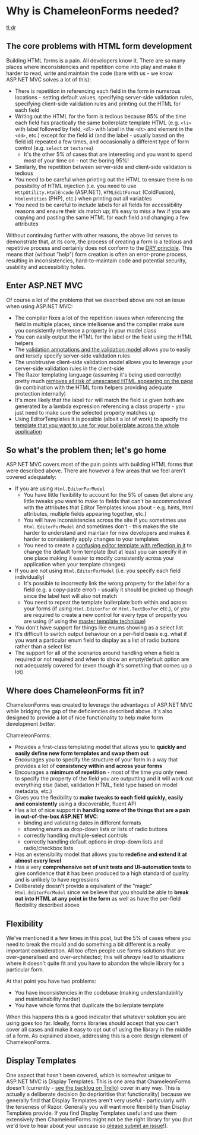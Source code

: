 # Why is ChameleonForms needed?

[tl;dr](why.md#where-does-chameleonforms-fit-in)

## The core problems with HTML form development

Building HTML forms is a pain. All developers know it. There are so many places where inconsistencies and repetition come into play and make it harder to read, write and maintain the code (bare with us - we know ASP.NET MVC solves a lot of this):

* There is repetition in referencing each field in the form in numerous locations - setting default values, specifying server-side validation rules, specifying client-side validation rules and printing out the HTML for each field
* Writing out the HTML for the form is tedious because 95% of the time each field has practically the same boilerplate template HTML (e.g. `<li>` with label followed by field, `<dl>` with label in the `<dt>` and element in the `<dd>`, etc.) except for the field id (and the label - usually based on the field id) repeated a few times, and occasionally a different type of form control (e.g. `select` or `textarea`)
    * It's the other 5% of cases that are interesting and you want to spend most of your time on - not the boring 95%!
* Similarly, the repetition between server-side and client-side validation is tedious
* You need to be careful when printing out the HTML to ensure there is no possibility of HTML injection (i.e. you need to use `HttpUtility.HtmlEncode` (ASP.NET), `HTMLEditFormat` (ColdFusion), `htmlentities` (PHP), etc.) when printing out all variables
* You need to be careful to include labels for all fields for accessibility reasons and ensure their ids match up; it’s easy to miss a few if you are copying and pasting the same HTML for each field and changing a few attributes

Without continuing further with other reasons, the above list serves to demonstrate that, at its core, the process of creating a form is a tedious and repetitive process and certainly does not conform to the [DRY principle](http://en.wikipedia.org/wiki/Don't_repeat_yourself). This means that (without "help") form creation is often an error-prone process, resulting in inconsistencies, hard-to-maintain code and potential security, usability and accessibility holes.

## Enter ASP.NET MVC

Of course a lot of the problems that we described above are not an issue when using ASP.NET MVC:

* The compiler fixes a lot of the repetition issues when referencing the field in multiple places, since intellisense and the compiler make sure you consistently reference a property in your model class
* You can easily output the HTML for the label or the field using the HTML helpers
* The [validation annotations and the validation model](http://robdmoore.id.au/blog/2012/04/27/unobtrusive-validation-in-asp-net-mvc-3-and-4/) allows you to easily and tersely specify server-side validation rules
* The unobtrusive client-side validation model allows you to leverage your server-side validation rules in the client-side
* The Razor templating language (assuming it's being used correctly) pretty much [removes all risk of unescaped HTML appearing on the page](http://www.bryanavery.co.uk/post/2013/05/15/Cross-Site-Attacks-XSS-.aspx) (in combination with the HTML form helpers providing adequate protection internally)
* It's more likely that the label `for` will match the field `id` given both are generated by a lambda expression referencing a class property - you just need to make sure the selected property matches up
* Using EditorTemplates it is possible (albeit a lot of work) to specify the [template that you want to use for your boilerplate across the whole application](http://bradwilson.typepad.com/blog/2009/10/aspnet-mvc-2-templates-part-1-introduction.html)

## So what's the problem then; let's go home
ASP.NET MVC covers most of the pain points with building HTML forms that were described above. There are however a few areas that we feel aren't covered adequately:

* If you are using `Html.EditorForModel`
    * You have little flexibility to account for the 5% of cases (let alone any little tweaks you want to make to fields that can't be accommodated with the attributes that Editor Templates know about - e.g. hints, html attributes, multiple fields appearing together, etc.)
    * You will have inconsistencies across the site if you sometimes use `Html.EditorForModel` and sometimes don't - this makes the site harder to understand and maintain for new developers and makes it harder to consistently apply changes to your templates
    * You need to create a [confusing editor template with reflection in it](http://bradwilson.typepad.com/blog/2009/10/aspnet-mvc-2-templates-part-3-default-templates.html) to change the default form template (but at least you can specify it in one place making it easier to modify consistently across your application when your template changes)
* If you are not using `Html.EditorForModel` (i.e. you specify each field individually)
    * It's possible to incorrectly link the wrong property for the label for a field (e.g. a copy-paste error) - usually it should be picked up though since the label text will also not match
    * You need to repeat the template boilerplate both within and across your forms (if using `Html.EditorFor` or `Html.TextBoxFor` etc.), or you are required to create a new control for every type of property you are using (if using the [master template technique](http://bradwilson.typepad.com/blog/2009/10/aspnet-mvc-2-templates-part-5-master-page-templates.html))
* You don't have support for things like enums showing as a select list
* It's difficult to switch output behaviour on a per-field basis e.g. what if you want a particular enum field to display as a list of radio buttons rather than a select list
* The support for all of the scenarios around handling when a field is required or not required and when to show an empty/default option are not adequately covered for (even though it's something that comes up a lot)

## Where does ChameleonForms fit in?
ChameleonForms was created to leverage the advantages of ASP.NET MVC while bridging the gap of the deficiencies described above. It's also designed to provide a lot of nice functionality to help make form development *better*.

ChameleonForms:
* Provides a first-class templating model that allows you to **quickly and easily define new form templates and swap them out**
* Encourages you to specify the structure of your form in a way that provides a lot of **consistency within and across your forms**
* Encourages a **minimum of repetition** - most of the time you only need to specify the property of the field you are outputting and it will work out everything else (label, validation HTML, field type based on model metadata, etc.)
* Gives you the flexibility to **make tweaks to each field quickly, easily and consistently** using a discoverable, fluent API
* Has a lot of nice support in **handling some of the things that are a pain in out-of-the-box ASP.NET MVC**:
    * binding and validating dates in different formats
    * showing enums as drop-down lists or lists of radio buttons
    * correctly handling multiple-select controls
    * correctly handling default options in drop-down lists and radio/checkbox lists
* Has an extensibility model that allows you to **redefine and extend it at almost every level**
* Has a very **comprehensive set of unit tests and UI-automation tests** to give confidence that it has been produced to a high standard of quality and is unlikely to have regressions
* Deliberately doesn't provide a equivalent of the "magic" `Html.EditorForModel` since we believe that you should be able to **break out into HTML at any point in the form** as well as have the per-field flexibility described above

## Flexibility
We've mentioned it a few times in this post, but the 5% of cases where you need to break the mould and do something a bit different is a really important consideration. All too often people use forms solutions that are over-generalised and over-architected; this will *always* lead to situations where it doesn't quite fit and you have to abandon the whole library for a particular form.

At that point you have two problems:

* You have inconsistencies in the codebase (making understandability and maintainability harder)
* You have whole forms that duplicate the boilerplate template

When this happens this is a good indicator that whatever solution you are using goes too far. Ideally, forms libraries should accept that you can't cover all cases and make it easy to opt out of using the library in the middle of a form. As explained above, addressing this is a core design element of ChameleonForms.

## Display Templates
One aspect that hasn't been covered, which is somewhat unique to ASP.NET MVC is Display Templates. This is one area that ChameleonForms doesn't (currently - [see the backlog on Trello](https://trello.com/b/fSuyhwNZ)) cover in any way. This is actually a deliberate decision (to deprioritise that functionality) because we generally find that Display Templates aren't very useful - particularly with the terseness of Razor. Generally you will want more flexibility than Display Templates provide. If you find Display Templates useful and use them extensively then ChameleonForms might not be the right library for you (but we'd love to hear about your usecase so [please submit an issue](https://github.com/MRCollective/ChameleonForms/issues)!).